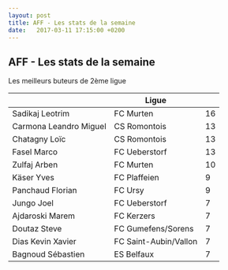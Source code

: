 ```yaml
---
layout: post
title: AFF - Les stats de la semaine
date:   2017-03-11 17:15:00 +0200
---
```

<h2>AFF - Les stats de la semaine</h2><p>Les meilleurs buteurs de 2ème ligue</p><table class="table"><thead><tr><th><i class="fa fa-male"></i></th><th>Ligue</th><th><i class="fa fa-futbol-o"></i></th></tr></thead><tbody><tr><td>Sadikaj Leotrim</td><td>FC Murten</td><td>16</td></tr><tr><td>Carmona Leandro Miguel</td><td>CS Romontois</td><td>13</td></tr><tr><td>Chatagny Loïc</td><td>CS Romontois</td><td>13</td></tr><tr><td>Fasel Marco</td><td>FC Ueberstorf</td><td>13</td></tr><tr><td>Zulfaj Arben</td><td>FC Murten</td><td>10</td></tr><tr><td>Käser Yves</td><td>FC Plaffeien</td><td>9</td></tr><tr><td>Panchaud Florian</td><td>FC Ursy</td><td>9</td></tr><tr><td>Jungo Joel</td><td>FC Ueberstorf</td><td>7</td></tr><tr><td>Ajdaroski Marem</td><td>FC Kerzers</td><td>7</td></tr><tr><td>Doutaz Steve</td><td>FC Gumefens/Sorens</td><td>7</td></tr><tr><td>Dias Kevin Xavier</td><td>FC Saint-Aubin/Vallon</td><td>7</td></tr><tr><td>Bagnoud Sébastien</td><td>ES Belfaux</td><td>7</td></tr></tbody></table>